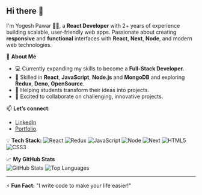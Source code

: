 ## Hi there 👋

I'm Yogesh Pawar 🙋‍♂️, a **React Developer** with 2+ years of experience building scalable, user-friendly web apps. Passionate about creating **responsive** and **functional** interfaces with **React**, **Next**, **Node**, and modern web technologies.

🌟 **About Me**
- 💻 Currently expanding my skills to become a **Full-Stack Developer**.
- 🎯 Skilled in **React**, **JavaScript**, **Node.js** and **MongoDB** and exploring **Redux**, **Deno**, **OpenSource**.
- 🤝 Helping students transform their ideas into projects.
- 🚀 Excited to collaborate on challenging, innovative projects.

📫 **Let’s connect**:  
- [LinkedIn](https://linkedin.com/in/yogeshd-pawar/)
- [Portfolio](https://yogesh-06.github.io/portfolio-webapp/).

💡 **Tech Stack:**
![React](https://img.shields.io/badge/React-61DAFB?style=for-the-badge&logo=react&logoColor=white)
![Redux](https://img.shields.io/badge/Redux-764ABC?style=for-the-badge&logo=redux&logoColor=white)
![JavaScript](https://img.shields.io/badge/JavaScript-F7DF1E?style=for-the-badge&logo=javascript&logoColor=black)
![Node](https://img.shields.io/badge/Node-F7DF1E?style=for-the-badge&logo=node&logoColor=green)
![Next](https://img.shields.io/badge/Next-F7DF1E?style=for-the-badge&logo=next&logoColor=black)
![HTML5](https://img.shields.io/badge/HTML5-E34F26?style=for-the-badge&logo=html5&logoColor=white)
![CSS3](https://img.shields.io/badge/CSS3-1572B6?style=for-the-badge&logo=css3&logoColor=white)

📈 **My GitHub Stats**  
![GitHub Stats](https://github-readme-stats.vercel.app/api?username=yogesh-06&show_icons=true&theme=radical)
![Top Languages](https://github-readme-stats.vercel.app/api/top-langs/?username=yogesh-06&layout=compact&theme=radical)

---

⚡ **Fun Fact:** "I write code to make your life easier!"
